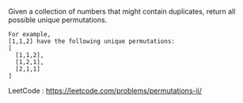 Given a collection of numbers that might contain duplicates, return all possible unique permutations.

```
For example,
[1,1,2] have the following unique permutations:
[
  [1,1,2],
  [1,2,1],
  [2,1,1]
]
```

LeetCode : https://leetcode.com/problems/permutations-ii/